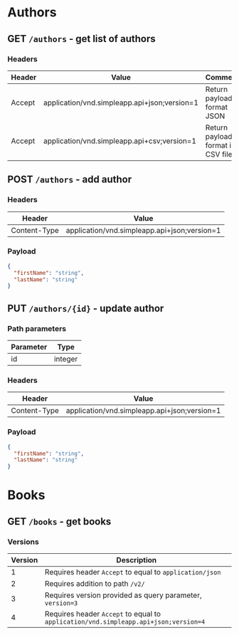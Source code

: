 # Authors

## GET `/authors` - get list of authors
### Headers
| Header  | Value                                        | Comment                           |
|---------|----------------------------------------------|-----------------------------------|
| Accept  | application/vnd.simpleapp.api+json;version=1 | Return payload format JSON        |
| Accept  | application/vnd.simpleapp.api+csv;version=1  | Return payload format in CSV file |

## POST `/authors` - add author
### Headers
| Header       | Value                                        |
|--------------|----------------------------------------------|
| Content-Type | application/vnd.simpleapp.api+json;version=1 |

### Payload
```json
{
  "firstName": "string",
  "lastName": "string"
}
```


## PUT `/authors/{id}` - update author
### Path parameters
| Parameter | Type    |
|-----------|---------|
| id        | integer |

### Headers
| Header       | Value                                        |
|--------------|----------------------------------------------|
| Content-Type | application/vnd.simpleapp.api+json;version=1 |

### Payload
```json
{
  "firstName": "string",
  "lastName": "string"
}
```

# Books
## GET `/books` - get books
### Versions
| Version | Description                                                                         | 
|---------|-------------------------------------------------------------------------------------|
| 1       | Requires header `Accept` to equal to `application/json`                             | 
| 2       | Requires addition to path `/v2/`                                                    |
| 3       | Requires version provided as query parameter, `version=3`                           |
| 4       | Requires header `Accept` to equal to `application/vnd.simpleapp.api+json;version=4` |
